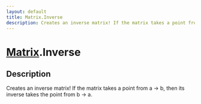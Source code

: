 ```yaml
---
layout: default
title: Matrix.Inverse
description: Creates an inverse matrix! If the matrix takes a point from a -> b, then its inverse takes the point from b -> a.
---
```

# [Matrix]({{site.url}}/Pages/Reference/Matrix.html).Inverse

## Description
Creates an inverse matrix! If the matrix takes a point
from a -> b, then its inverse takes the point from b -> a.

